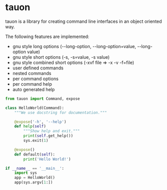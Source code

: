 tauon
=====

tauon is a library for creating command line interfaces in an object oriented way.

The following features are implemented:

* gnu style long options (--long-option, --long-option=value, --long-option value)
* gnu style short options (-s, -s=value, -s value)
* gnu style combined short options (-xvf file => -x -v -f=file)
* user defined commands
* nested commands
* per command options
* per command help
* auto generated help


```python
from tauon import Command, expose

class HelloWorld(Command):
    """We use docstring for documentation."""

    @expose('-h', '--help')
    def help(self)
        """Show help and exit."""
        print(self.get_help())
        sys.exit(1)

    @expose()
    def default(self):
        print('Hello World!')

if __name__ == '__main__':
    import sys
    app = HelloWorld()
    app(sys.argv[1:])
```

